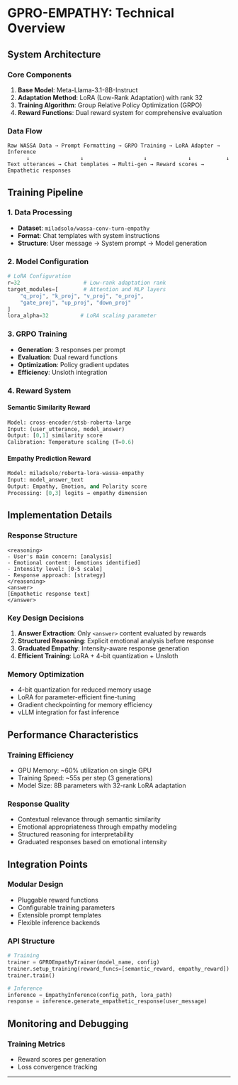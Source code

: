 # GPRO-EMPATHY: Technical Overview

## System Architecture

### Core Components

1. **Base Model**: Meta-Llama-3.1-8B-Instruct
2. **Adaptation Method**: LoRA (Low-Rank Adaptation) with rank 32
3. **Training Algorithm**: Group Relative Policy Optimization (GRPO)
4. **Reward Functions**: Dual reward system for comprehensive evaluation

### Data Flow

```
Raw WASSA Data → Prompt Formatting → GRPO Training → LoRA Adapter → Inference
      ↓                ↓                   ↓             ↓           ↓
Text utterances → Chat templates → Multi-gen → Reward scores → Empathetic responses
```

## Training Pipeline

### 1. Data Processing
- **Dataset**: `miladsolo/wassa-conv-turn-empathy`
- **Format**: Chat templates with system instructions
- **Structure**: User message → System prompt → Model generation

### 2. Model Configuration
```python
# LoRA Configuration
r=32                    # Low-rank adaptation rank
target_modules=[        # Attention and MLP layers
    "q_proj", "k_proj", "v_proj", "o_proj",
    "gate_proj", "up_proj", "down_proj"
]
lora_alpha=32          # LoRA scaling parameter
```

### 3. GRPO Training
- **Generation**: 3 responses per prompt
- **Evaluation**: Dual reward functions
- **Optimization**: Policy gradient updates
- **Efficiency**: Unsloth integration

### 4. Reward System

#### Semantic Similarity Reward
```python
Model: cross-encoder/stsb-roberta-large
Input: (user_utterance, model_answer)
Output: [0,1] similarity score
Calibration: Temperature scaling (T=0.6)
```

#### Empathy Prediction Reward
```python
Model: miladsolo/roberta-lora-wassa-empathy
Input: model_answer_text
Output: Empathy, Emotion, and Polarity score
Processing: [0,3] logits → empathy dimension
```

## Implementation Details

### Response Structure
```
<reasoning>
- User's main concern: [analysis]
- Emotional content: [emotions identified]
- Intensity level: [0-5 scale]
- Response approach: [strategy]
</reasoning>
<answer>
[Empathetic response text]
</answer>
```

### Key Design Decisions

1. **Answer Extraction**: Only `<answer>` content evaluated by rewards
2. **Structured Reasoning**: Explicit emotional analysis before response
3. **Graduated Empathy**: Intensity-aware response generation
4. **Efficient Training**: LoRA + 4-bit quantization + Unsloth

### Memory Optimization
- 4-bit quantization for reduced memory usage
- LoRA for parameter-efficient fine-tuning
- Gradient checkpointing for memory efficiency
- vLLM integration for fast inference

## Performance Characteristics

### Training Efficiency
- GPU Memory: ~60% utilization on single GPU
- Training Speed: ~55s per step (3 generations)
- Model Size: 8B parameters with 32-rank LoRA adaptation

### Response Quality
- Contextual relevance through semantic similarity
- Emotional appropriateness through empathy modeling
- Structured reasoning for interpretability
- Graduated responses based on emotional intensity

## Integration Points

### Modular Design
- Pluggable reward functions
- Configurable training parameters
- Extensible prompt templates
- Flexible inference backends

### API Structure
```python
# Training
trainer = GPROEmpathyTrainer(model_name, config)
trainer.setup_training(reward_funcs=[semantic_reward, empathy_reward])
trainer.train()

# Inference
inference = EmpathyInference(config_path, lora_path)
response = inference.generate_empathetic_response(user_message)
```

## Monitoring and Debugging

### Training Metrics
- Reward scores per generation
- Loss convergence tracking

---